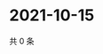 # 2021-10-15

共 0 条

<!-- BEGIN WEIBO -->
<!-- 最后更新时间 Fri Oct 15 2021 06:15:08 GMT+0800 (China Standard Time) -->

<!-- END WEIBO -->
